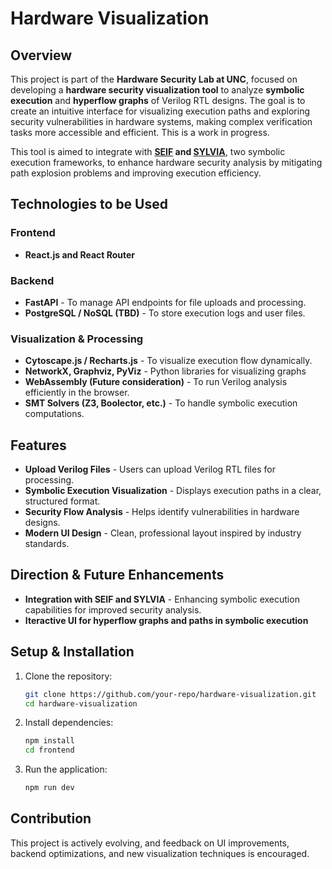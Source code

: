 # Hardware Visualization

## Overview
This project is part of the **Hardware Security Lab at UNC**, focused on developing a **hardware security visualization tool** to analyze **symbolic execution** and **hyperflow graphs** of Verilog RTL designs. The goal is to create an intuitive interface for visualizing execution paths and exploring security vulnerabilities in hardware systems, making complex verification tasks more accessible and efficient. This is a work in progress.

This tool is aimed to integrate with **[SEIF](https://dl.acm.org/doi/10.1145/3623652.3623666) and [SYLVIA](https://repositum.tuwien.at/handle/20.500.12708/188806)**, two symbolic execution frameworks, to enhance hardware security analysis by mitigating path explosion problems and improving execution efficiency.

## Technologies to be Used
### **Frontend**
- **React.js and React Router**

### **Backend**
- **FastAPI** - To manage API endpoints for file uploads and processing.
- **PostgreSQL / NoSQL (TBD)** - To store execution logs and user files.

### **Visualization & Processing**
- **Cytoscape.js / Recharts.js** - To visualize execution flow dynamically.
- **NetworkX, Graphviz, PyViz** - Python libraries for visualizing graphs
- **WebAssembly (Future consideration)** - To run Verilog analysis efficiently in the browser.
- **SMT Solvers (Z3, Boolector, etc.)** - To handle symbolic execution computations.

## Features
- **Upload Verilog Files** - Users can upload Verilog RTL files for processing.
- **Symbolic Execution Visualization** - Displays execution paths in a clear, structured format.
- **Security Flow Analysis** - Helps identify vulnerabilities in hardware designs.
- **Modern UI Design** - Clean, professional layout inspired by industry standards.

## Direction & Future Enhancements
- **Integration with SEIF and SYLVIA** - Enhancing symbolic execution capabilities for improved security analysis.
- **Iteractive UI for hyperflow graphs and paths in symbolic execution**

## Setup & Installation
1. Clone the repository:
   ```bash
   git clone https://github.com/your-repo/hardware-visualization.git
   cd hardware-visualization
   ```
2. Install dependencies:
   ```bash
   npm install
   cd frontend
   ```
3. Run the application:
   ```bash
   npm run dev
    ```

## Contribution
This project is actively evolving, and feedback on UI improvements, backend optimizations, and new visualization techniques is encouraged.
